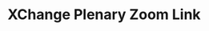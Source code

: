---
title: XChange Plenary Zoom Link
redirect_to: https://ateneo-edu.zoom.us/j/83687524258?pwd=OHgwa2RiYVZwM1cyY2NzR3VaVzFxUT09
redirect_from: 
  - XChange2022_PlenaryZoom
  - xchange2022_plenaryzoom
---